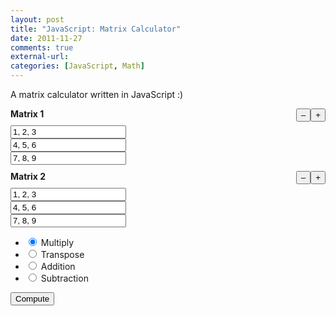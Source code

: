 ```yaml
---
layout: post
title: "JavaScript: Matrix Calculator"
date: 2011-11-27
comments: true
external-url:
categories: [JavaScript, Math]
---
```


<div class="matrix-post">
  <p>A matrix calculator written in JavaScript :)</p>
  <div class="matrix">
    <div style="margin: 10px 0">
      <b>Matrix 1</b>
      <input style="float:right" class="add btn btn-default" type="button" value="+"/>
      <input style="float:right" class="remove btn btn-default" type="button" value="&#8211;"/>
    </div>
    <div class="matrixA inputMatrix">
      <div class="matrix-row">
	<input type="text" value="1, 2, 3"/>
      </div>
      <div class="matrix-row">
	<input type="text" value="4, 5, 6"/>
      </div>
      <div class="matrix-row">
	<input type="text" value="7, 8, 9"/>
      </div>
    </div>
  </div>
  <div class="matrix">
    <div style="margin: 10px 0">
      <b>Matrix 2</b>
      <input style="float: right;" class="add btn btn-default" type="button" value="+"/>
      <input style="float: right;" class="remove btn btn-default" type="button" value="&#8211;"/>
    </div>
    <div class="matrixB inputMatrix">
      <div class="matrix-row">
	<input type="text" value="1, 2, 3"/>
      </div>
      <div class="matrix-row">
	<input type="text" value="4, 5, 6"/>
      </div>
      <div class="matrix-row">
	<input type="text" value="7, 8, 9"/>
      </div>
    </div>
  </div>
  <ul class="list-inline">
    <li> 
      <input type="radio" name="method" id="multiply" value="multiply" checked="checked">
      <label for="multiply">Multiply</label>
    </li>
    <li>
      <input type="radio" name="method" id="transpose" value="transpose"/>
      <label for="transpose">Transpose</label>
    </li>
    <li>
      <input type="radio" name="method" id="add" value="add"/>
      <label for="add">Addition</label>
    </li>
    <li>
      <input type="radio" name="method" id="substract" value="subtract"/>
      <label for="substract">Subtraction</label>
    </li>
  </ul>
  <div id="compute">
    <input class="btn btn-info" type="button" value="Compute"/>
  </div>
  <div id="answer"></div>
  <script src="/javascripts/custom/matrix.js" type="text/javascript"></script>
</div>
